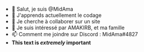 - 👋  Salut, je suis @MidAma
- 🌱  J'apprends actuellement le codage
- 💞️  Je cherche à collaborer sur un site
- 👀  Je suis intéressé par AMAKIRB, et ma famille
- 📫  Comment me joindre sur Discord : MidAma#4827
- **This text is _extremely_ important**
<!---
MidAma/MidAma is a ✨ special ✨ repository because its `README.md` (this file) appears on your GitHub profile.
You can click the Preview link to take a look at your changes.
--->
